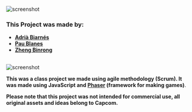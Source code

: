 ![screenshot](https://i.imgur.com/qwvLQRC.png)
### This Project was made by:
- [**Adrià Biarnés**](https://github.com/AdriaB-Enti "Adrià's GitHub page")
- [**Pau Blanes**](https://github.com/PauBlanes "Pau's GitHub page")
- [**Zheng Binrong**](https://github.com/binrongZheng "Zheng's GitHub page")
## 

![screenshot](/gngGIF.gif)


**This was a class project we made using agile methodology (Scrum). It was made using JavaScript and [Phaser](https://phaser.io/) (framework for making games)**.

**Please note that this project was not intended for commercial use, all original assets and ideas belong to Capcom.**
